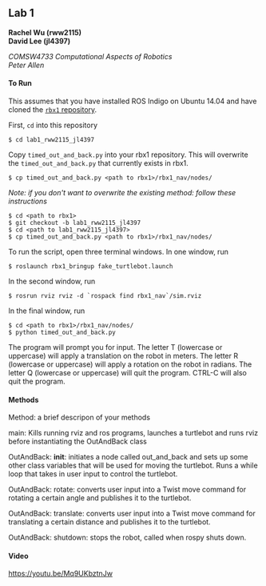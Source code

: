 ## Lab 1
**Rachel Wu (rww2115)**  
**David Lee (jl4397)**

*COMSW4733 Computational Aspects of Robotics*  
*Peter Allen*

#### To Run
This assumes that you have installed ROS Indigo on Ubuntu 14.04 and have cloned the [`rbx1` repository](https://github.com/pirobot/rbx1).

First, `cd` into this repository
```
$ cd lab1_rww2115_jl4397
```

Copy `timed_out_and_back.py` into your rbx1 repository. This will overwrite the `timed_out_and_back.py` that currently exists in rbx1.

```
$ cp timed_out_and_back.py <path to rbx1>/rbx1_nav/nodes/
```

*Note: if you don't want to overwrite the existing method: follow these instructions*
```
$ cd <path to rbx1>
$ git checkout -b lab1_rww2115_jl4397
$ cd <path to lab1_rww2115_jl4397>
$ cp timed_out_and_back.py <path to rbx1>/rbx1_nav/nodes/
```

To run the script, open three terminal windows. In one window, run
```
$ roslaunch rbx1_bringup fake_turtlebot.launch
```

In the second window, run
```
$ rosrun rviz rviz -d `rospack find rbx1_nav`/sim.rviz
```

In the final window, run
```
$ cd <path to rbx1>/rbx1_nav/nodes/
$ python timed_out_and_back.py
```

The program will prompt you for input. The letter T (lowercase or uppercase) will apply a translation on the robot in meters. The letter R (lowercase or uppercase) will apply a rotation on the robot in radians. The letter Q (lowercase or uppercase) will quit the program. CTRL-C will also quit the program.

#### Methods
Method: a brief descripon of your methods

main: Kills running rviz and ros programs, launches a turtlebot and runs rviz before instantiating the OutAndBack class

OutAndBack: __init__: initiates a node called out_and_back and sets up some other class variables that will be used for moving the turtlebot. Runs a while loop that takes in user input to control the turtlebot.

OutAndBack: rotate: converts user input into a Twist move command for rotating a certain angle and publishes it to the turtlebot.

OutAndBack: translate: converts user input into a Twist move command for translating a certain distance and publishes it to the turtlebot. 

OutAndBack: shutdown: stops the robot, called when rospy shuts down. 

#### Video
https://youtu.be/Mq9UKbztnJw
